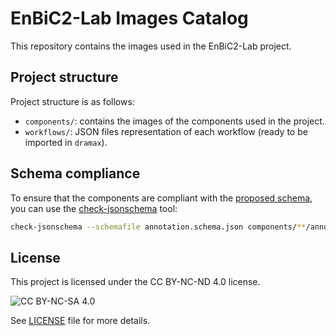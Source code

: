 # EnBiC2-Lab Images Catalog

This repository contains the images used in the EnBiC2-Lab project. 

## Project structure

Project structure is as follows:

* `components/`: contains the images of the components used in the project.
* `workflows/`: JSON files representation of each workflow (ready to be imported in `dramax`).

## Schema compliance

To ensure that the components are compliant with the [proposed schema](annotation.schema.json), you can use the [check-jsonschema](https://check-jsonschema.readthedocs.io/en/latest/index.html) tool:

```bash
check-jsonschema --schemafile annotation.schema.json components/**/annotation*.json
```

## License

This project is licensed under the CC BY-NC-ND 4.0 license.

![CC BY-NC-SA 4.0](https://licensebuttons.net/l/by-nc-nd/4.0/88x31.png)

See [LICENSE](LICENSE) file for more details.
